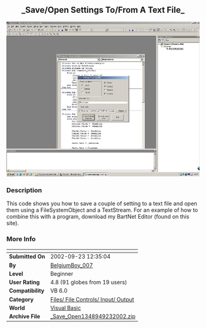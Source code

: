 ﻿<div align="center">

## \_Save/Open Settings To/From A Text File\_

<img src="PIC20029231234478272.JPG">
</div>

### Description

This code shows you how to save a couple of setting to a text file and open them using a FileSystemObject and a TextStream. For an example of how to combine this with a program, download my BartNet Editor (found on this site).
 
### More Info
 


<span>             |<span>
---                |---
**Submitted On**   |2002-09-23 12:35:04
**By**             |[BelgiumBoy\_007](https://github.com/Planet-Source-Code/PSCIndex/blob/master/ByAuthor/belgiumboy-007.md)
**Level**          |Beginner
**User Rating**    |4.8 (91 globes from 19 users)
**Compatibility**  |VB 6\.0
**Category**       |[Files/ File Controls/ Input/ Output](https://github.com/Planet-Source-Code/PSCIndex/blob/master/ByCategory/files-file-controls-input-output__1-3.md)
**World**          |[Visual Basic](https://github.com/Planet-Source-Code/PSCIndex/blob/master/ByWorld/visual-basic.md)
**Archive File**   |[\_Save\_Open1348949232002\.zip](https://github.com/Planet-Source-Code/belgiumboy-007-save-open-settings-to-from-a-text-file__1-39207/archive/master.zip)








